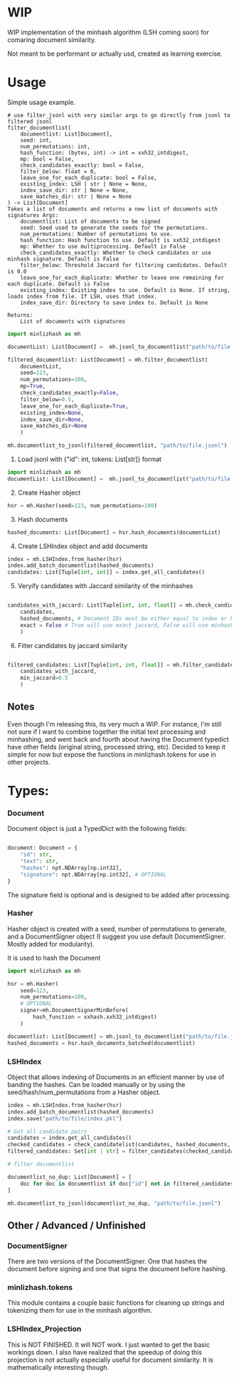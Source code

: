 # WIP

WIP implementation of the minhash algorithm (LSH coming soon) for comaring document similarity. 

Not meant to be performant or actually usd, created as learning exercise.



# Usage 


Simple usage example. 

```
# use filter_jsonl with very similar args to go directly from jsonl to filtered jsonl
filter_documentlist(
    documentlist: List[Document],
    seed: int,
    num_permutations: int,
    hash_function: (bytes, int) -> int = xxh32_intdigest,
    mp: bool = False,
    check_candidates_exactly: bool = False,
    filter_below: float = 0,
    leave_one_for_each_duplicate: bool = False,
    existing_index: LSH | str | None = None,
    index_save_dir: str | None = None,
    save_matches_dir: str | None = None
) -> List[Document]
Takes a list of documents and returns a new list of documents with signatures Args:
    documentlist: List of documents to be signed
    seed: Seed used to generate the seeds for the permutations.
    num_permutations: Number of permutations to use.
    hash_function: Hash function to use. Default is xxh32_intdigest
    mp: Whether to use multiprocessing. Default is False
    check_candidates_exactly: Whether to check candidates or use minhash signature. Default is False
    filter_below: Threshold Jaccard for filtering candidates. Default is 0.0
    leave_one_for_each_duplicate: Whether to leave one remaining for each duplicate. Default is False
    existing_index: Existing index to use. Default is None. If string, loads index from file. If LSH, uses that index.
    index_save_dir: Directory to save index to. Default is None

Returns:
    List of documents with signatures

```

```python
import minlizhash as mh

documentList: List[Document] =  mh.jsonl_to_documentlist("path/to/file.jsonl")

filtered_documentlist: List[Document] = mh.filter_documentlist(
    documentList,
    seed=123,
    num_permutations=100,
    mp=True,
    check_candidates_exactly=False,
    filter_below=0.5,
    leave_one_for_each_duplicate=True,
    existing_index=None,
    index_save_dir=None,
    save_matches_dir=None
    )

mh.documentlist_to_jsonl(filtered_documentlist, "path/to/file.jsonl")
```
 

1. Load jsonl with {"id": int, tokens: List[str]} format

```python
import minlizhash as mh
documentList: List[Document] =  mh.jsonl_to_documentlist("path/to/file.jsonl")
```

2. Create Hasher object
```python
hsr = mh.Hasher(seed=123, num_permutations=100)
```
3. Hash documents
```python
hashed_documents: List[Document] = hsr.hash_documents(documentList)
```
4. Create LSHIndex object and add documents
```python
index = mh.LSHIndex.from_hasher(hsr)
index.add_batch_documentlist(hashed_documents)
candidates: List[Tuple[int, int]] = index.get_all_candidates()
```
5. Veryify candidates with Jaccard similarity of the minhashes

```python

candidates_with_jaccard: List[Tuple[int, int, float]] = mh.check_candidatelist(
    candidates, 
    hashed_documents, # Document IDs must be either equal to index or hashed_documents must be dict of id -> Document
    exact = False # True will use exact jaccard, False will use minhash jaccard
    )
```
6. Filter candidates by jaccard similarity
```python

filtered_candidates: List[Tuple[int, int, float]] = mh.filter_candidates(
    candidates_with_jaccard, 
    min_jaccard=0.5
    )

```
## Notes

Even though I'm releasing this, its very much a WIP. For instance, I'm still not sure if I want to combine together the initial text processing and minhashing, and went back and fourth about having the Document typedict have other fields (original string, processed string, etc). Decided to keep it simple for now but expose the functions in minlizhash.tokens for use in other projects.

# Types: 

### Document

Document object is just a TypedDict with the following fields: 

```python

document: Document = {
    "id": str,
    "text": str,
    "hashes": npt.NDArray[np.int32],
    "signature": npt.NDArray[np.int32], # OPTIONAL
}
```

The signature field is optional and is designed to be added after processing. 

### 

### Hasher

Hasher object is created with a seed, number of permutations to generate, and a DocumentSigner object (I suggest you use default DocumentSigner. Mostly added for modularity).

It is used to hash the Document 

```python
import minlizhash as mh

hsr = mh.Hasher(
    seed=123, 
    num_permutations=100,
    # OPTIONAL 
    signer=mh.DocumentSignerMinBefore( 
        hash_function = xxhash.xxh32_intdigest)
    )

documentlist: List[Document] = mh.jsonl_to_documentlist("path/to/file.jsonl")
hashed_documents = hsr.hash_documents_batched(documentlist)
```

### LSHIndex

Object that allows indexing of Documents in an efficient manner by use of banding the hashes. Can be loaded manually or by using the seed/hash/num_permutations from a Hasher object. 

```python
index = mh.LSHIndex.from_hasher(hsr)
index.add_batch_documentlist(hashed_documents)
index.save("path/to/file/index.pkl")

# Get all candidate pairs
candidates = index.get_all_candidates()
checked_candidates = check_candidatelist(candidates, hashed_documents, exact=False)
filtered_candidates: Set[int | str] = filter_candidates(checked_candidates, min_jaccard=0.5)

# filter documentlist 

documentlist_no_dup: List[Document] = [
    doc for doc in documentlist if doc["id"] not in filtered_candidates
]

mh.documentlist_to_jsonl(documentlist_no_dup, "path/to/file.jsonl")

```

## Other / Advanced / Unfinished

### DocumentSigner
There are two versions of the DocumentSigner. One that hashes the document before signing and one that signs the document before hashing. 


### minlizhash.tokens 
This module contains a couple basic functions for cleaning up strings and tokenizing them for use in the minhash algorithm.

### LSHIndex_Projection

This is NOT FINISHED. It will NOT work. I just wanted to get the basic workings down. I also have realized that the speedup of doing this projection is not actually especially useful for document similarity. It is mathematically interesting though.
